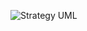 ![Strategy UML](https://github.com/ludmila-chagas/bertoti/assets/81494654/9286d046-fe4c-4e30-be37-d9f21c4665a4)
